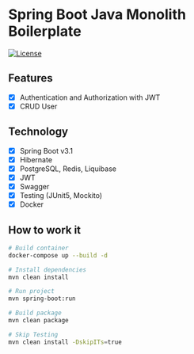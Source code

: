 # Spring Boot Java Monolith Boilerplate

[![License](https://img.shields.io/badge/License-MIT-blue.svg)](https://opensource.org/licenses/MIT)

## Features

- [x] Authentication and Authorization with JWT
- [x] CRUD User

## Technology

- [x] Spring Boot v3.1 
- [x] Hibernate
- [x] PostgreSQL, Redis, Liquibase
- [x] JWT
- [x] Swagger
- [x] Testing (JUnit5, Mockito)
- [x] Docker

## How to work it

```bash
# Build container
docker-compose up --build -d

# Install dependencies
mvn clean install

# Run project
mvn spring-boot:run

# Build package
mvn clean package

# Skip Testing
mvn clean install -DskipITs=true
```
